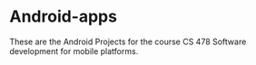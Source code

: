 # Android-apps
These are the Android Projects for the course CS 478 Software development for mobile platforms.
